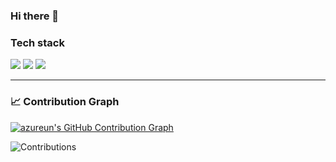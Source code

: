 ### Hi there 👋

### Tech stack
<img src="https://img.shields.io/badge/React-61DAFB?style=round-square&logo=React&logoColor=black"/> <img src="https://img.shields.io/badge/TypeScript-3178C6?style=round-square&logo=typescript&logoColor=white"/> <img src="https://img.shields.io/badge/Python-3776AB?style=round-square&logo=python&logoColor=white"/>

---

### 📈 Contribution Graph
[![azureun's GitHub Contribution Graph](https://github-readme-activity-graph.cyclic.app/graph?username=azureun&theme=react-dark)](https://github.com/Ashutosh00710/github-readme-activity-graph)

![Contributions](./contributions.svg)
